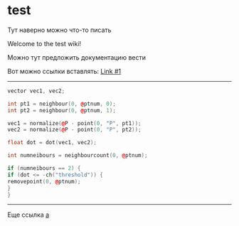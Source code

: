 # test

Тут наверно можно что-то писать






Welcome to the test wiki!

Можно тут предложить документацию вести

Вот можно ссылки вставлять:
[Link #1](https://github.com/vchernobai/test/wiki/Link1)

***

```c++
vector vec1, vec2; 

int pt1 = neighbour(0, @ptnum, 0); 
int pt2 = neighbour(0, @ptnum, 1); 

vec1 = normalize(@P - point(0, "P", pt1)); 
vec2 = normalize(@P - point(0, "P", pt2)); 

float dot = dot(vec1, vec2); 

int numneibours = neighbourcount(0, @ptnum); 

if (numneibours == 2) { 
if (dot <= -ch("threshold")) { 
removepoint(0, @ptnum); 
} 
} 
```

***

Еще ссылка [a](https://github.com/vchernobai/test/wiki/AAA)
